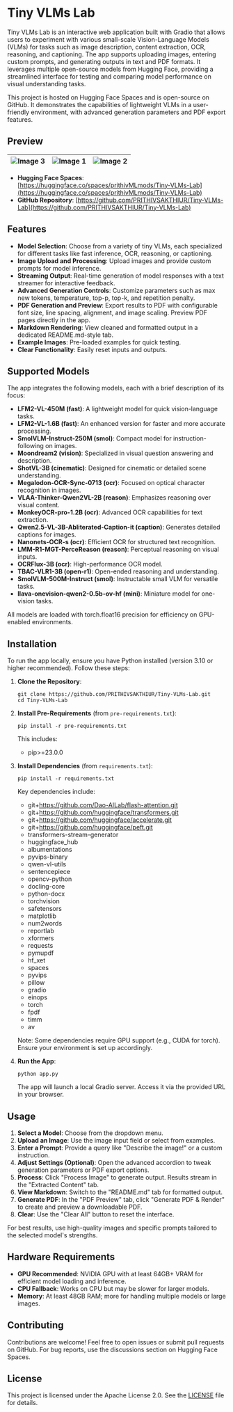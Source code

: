 
# **Tiny VLMs Lab**

Tiny VLMs Lab is an interactive web application built with Gradio that allows users to experiment with various small-scale Vision-Language Models (VLMs) for tasks such as image description, content extraction, OCR, reasoning, and captioning. The app supports uploading images, entering custom prompts, and generating outputs in text and PDF formats. It leverages multiple open-source models from Hugging Face, providing a streamlined interface for testing and comparing model performance on visual understanding tasks.

This project is hosted on Hugging Face Spaces and is open-source on GitHub. It demonstrates the capabilities of lightweight VLMs in a user-friendly environment, with advanced generation parameters and PDF export features.

## Preview

|![Image 3](https://cdn-uploads.huggingface.co/production/uploads/65bb837dbfb878f46c77de4c/BdY8XsSOXh9ayZIq6DGex.png) | ![Image 1](https://cdn-uploads.huggingface.co/production/uploads/65bb837dbfb878f46c77de4c/NVaxButskWzRNnT6EXtAS.png) | ![Image 2](https://cdn-uploads.huggingface.co/production/uploads/65bb837dbfb878f46c77de4c/EGULxIawkAqKJ8btgLVjU.png)  |
|---|---|---|

- **Hugging Face Spaces**: [https://huggingface.co/spaces/prithivMLmods/Tiny-VLMs-Lab](https://huggingface.co/spaces/prithivMLmods/Tiny-VLMs-Lab)
- **GitHub Repository**: [https://github.com/PRITHIVSAKTHIUR/Tiny-VLMs-Lab](https://github.com/PRITHIVSAKTHIUR/Tiny-VLMs-Lab)

## Features

- **Model Selection**: Choose from a variety of tiny VLMs, each specialized for different tasks like fast inference, OCR, reasoning, or captioning.
- **Image Upload and Processing**: Upload images and provide custom prompts for model inference.
- **Streaming Output**: Real-time generation of model responses with a text streamer for interactive feedback.
- **Advanced Generation Controls**: Customize parameters such as max new tokens, temperature, top-p, top-k, and repetition penalty.
- **PDF Generation and Preview**: Export results to PDF with configurable font size, line spacing, alignment, and image scaling. Preview PDF pages directly in the app.
- **Markdown Rendering**: View cleaned and formatted output in a dedicated README.md-style tab.
- **Example Images**: Pre-loaded examples for quick testing.
- **Clear Functionality**: Easily reset inputs and outputs.

## Supported Models

The app integrates the following models, each with a brief description of its focus:

- **LFM2-VL-450M (fast)**: A lightweight model for quick vision-language tasks.
- **LFM2-VL-1.6B (fast)**: An enhanced version for faster and more accurate processing.
- **SmolVLM-Instruct-250M (smol)**: Compact model for instruction-following on images.
- **Moondream2 (vision)**: Specialized in visual question answering and description.
- **ShotVL-3B (cinematic)**: Designed for cinematic or detailed scene understanding.
- **Megalodon-OCR-Sync-0713 (ocr)**: Focused on optical character recognition in images.
- **VLAA-Thinker-Qwen2VL-2B (reason)**: Emphasizes reasoning over visual content.
- **MonkeyOCR-pro-1.2B (ocr)**: Advanced OCR capabilities for text extraction.
- **Qwen2.5-VL-3B-Abliterated-Caption-it (caption)**: Generates detailed captions for images.
- **Nanonets-OCR-s (ocr)**: Efficient OCR for structured text recognition.
- **LMM-R1-MGT-PerceReason (reason)**: Perceptual reasoning on visual inputs.
- **OCRFlux-3B (ocr)**: High-performance OCR model.
- **TBAC-VLR1-3B (open-r1)**: Open-ended reasoning and understanding.
- **SmolVLM-500M-Instruct (smol)**: Instructable small VLM for versatile tasks.
- **llava-onevision-qwen2-0.5b-ov-hf (mini)**: Miniature model for one-vision tasks.

All models are loaded with torch.float16 precision for efficiency on GPU-enabled environments.

## Installation

To run the app locally, ensure you have Python installed (version 3.10 or higher recommended). Follow these steps:

1. **Clone the Repository**:
   ```
   git clone https://github.com/PRITHIVSAKTHIUR/Tiny-VLMs-Lab.git
   cd Tiny-VLMs-Lab
   ```

2. **Install Pre-Requirements** (from `pre-requirements.txt`):
   ```
   pip install -r pre-requirements.txt
   ```
   This includes:
   - pip>=23.0.0

3. **Install Dependencies** (from `requirements.txt`):
   ```
   pip install -r requirements.txt
   ```
   Key dependencies include:
   - git+https://github.com/Dao-AILab/flash-attention.git
   - git+https://github.com/huggingface/transformers.git
   - git+https://github.com/huggingface/accelerate.git
   - git+https://github.com/huggingface/peft.git
   - transformers-stream-generator
   - huggingface_hub
   - albumentations
   - pyvips-binary
   - qwen-vl-utils
   - sentencepiece
   - opencv-python
   - docling-core
   - python-docx
   - torchvision
   - safetensors
   - matplotlib
   - num2words
   - reportlab
   - xformers
   - requests
   - pymupdf
   - hf_xet
   - spaces
   - pyvips
   - pillow
   - gradio
   - einops
   - torch
   - fpdf
   - timm
   - av

   Note: Some dependencies require GPU support (e.g., CUDA for torch). Ensure your environment is set up accordingly.

4. **Run the App**:
   ```
   python app.py
   ```
   The app will launch a local Gradio server. Access it via the provided URL in your browser.

## Usage

1. **Select a Model**: Choose from the dropdown menu.
2. **Upload an Image**: Use the image input field or select from examples.
3. **Enter a Prompt**: Provide a query like "Describe the image!" or a custom instruction.
4. **Adjust Settings (Optional)**: Open the advanced accordion to tweak generation parameters or PDF export options.
5. **Process**: Click "Process Image" to generate output. Results stream in the "Extracted Content" tab.
6. **View Markdown**: Switch to the "README.md" tab for formatted output.
7. **Generate PDF**: In the "PDF Preview" tab, click "Generate PDF & Render" to create and preview a downloadable PDF.
8. **Clear**: Use the "Clear All" button to reset the interface.

For best results, use high-quality images and specific prompts tailored to the selected model's strengths.

## Hardware Requirements

- **GPU Recommended**: NVIDIA GPU with at least 64GB+ VRAM for efficient model loading and inference.
- **CPU Fallback**: Works on CPU but may be slower for larger models.
- **Memory**: At least 48GB RAM; more for handling multiple models or large images.

## Contributing

Contributions are welcome! Feel free to open issues or submit pull requests on GitHub. For bug reports, use the discussions section on Hugging Face Spaces.

## License

This project is licensed under the Apache License 2.0. See the [LICENSE](LICENSE) file for details.
